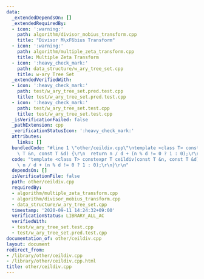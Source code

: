 ```yaml
---
data:
  _extendedDependsOn: []
  _extendedRequiredBy:
  - icon: ':warning:'
    path: algorithm/divisor_mobius_transform.cpp
    title: "Divisor M\xF6bius Transform"
  - icon: ':warning:'
    path: algorithm/multiple_zeta_transform.cpp
    title: Multiple Zeta Transform
  - icon: ':heavy_check_mark:'
    path: data_structure/w_ary_tree_set.cpp
    title: w-ary Tree Set
  _extendedVerifiedWith:
  - icon: ':heavy_check_mark:'
    path: test/w_ary_tree_set.pred.test.cpp
    title: test/w_ary_tree_set.pred.test.cpp
  - icon: ':heavy_check_mark:'
    path: test/w_ary_tree_set.test.cpp
    title: test/w_ary_tree_set.test.cpp
  _isVerificationFailed: false
  _pathExtension: cpp
  _verificationStatusIcon: ':heavy_check_mark:'
  attributes:
    links: []
  bundledCode: "#line 1 \"other/ceildiv.cpp\"\ntemplate <class T> constexpr T ceildiv(const\
    \ T &n, const T &d) {\r\n  return n / d + (n % d != 0 ? 1 : 0);\r\n}\r\n"
  code: "template <class T> constexpr T ceildiv(const T &n, const T &d) {\r\n  return\
    \ n / d + (n % d != 0 ? 1 : 0);\r\n}\r\n"
  dependsOn: []
  isVerificationFile: false
  path: other/ceildiv.cpp
  requiredBy:
  - algorithm/multiple_zeta_transform.cpp
  - algorithm/divisor_mobius_transform.cpp
  - data_structure/w_ary_tree_set.cpp
  timestamp: '2020-09-11 14:24:32+09:00'
  verificationStatus: LIBRARY_ALL_AC
  verifiedWith:
  - test/w_ary_tree_set.test.cpp
  - test/w_ary_tree_set.pred.test.cpp
documentation_of: other/ceildiv.cpp
layout: document
redirect_from:
- /library/other/ceildiv.cpp
- /library/other/ceildiv.cpp.html
title: other/ceildiv.cpp
---
```

